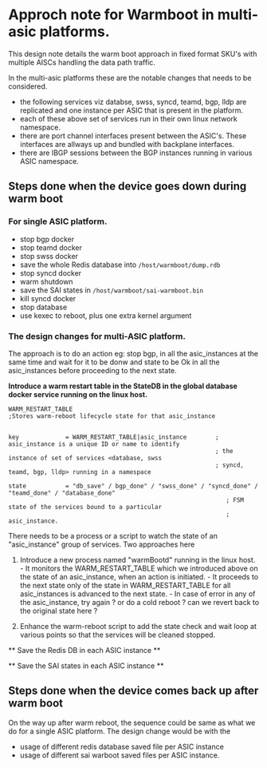 # Approch note for Warmboot in multi-asic platforms.
This design note details the warm boot approach in fixed format SKU's with multiple AISCs handling the data path traffic.

In the multi-asic platforms these are the notable changes that needs to be considered.
  - the following services viz databse, swss, syncd, teamd, bgp, lldp are replicated and one instance per ASIC that is present in the platform.
  - each of these above set of services run in their own linux network namespace.
  - there are port channel interfaces present between the ASIC's. These interfaces are allways up and bundled with backplane interfaces.
  - there are IBGP sessions between the BGP instances running in various ASIC namespace.


## Steps done when the device goes down during warm boot

### For single ASIC platform.

  - stop bgp docker 
  - stop teamd docker
  - stop swss docker
  - save the whole Redis database into ```/host/warmboot/dump.rdb```
  - stop syncd docker
  - warm shutdown
  - save the SAI states in ```/host/warmboot/sai-warmboot.bin```
  - kill syncd docker
  - stop database
  - use kexec to reboot, plus one extra kernel argument


### The design changes for multi-ASIC platform.

The approach is to do an action eg: stop bgp, in all the asic_instances at the same time and wait for it to be donw and state to be Ok in all the asic_instances before proceeding to the next state.

**Introduce a warm restart table in the StateDB in the global database docker service running on the linux host.**
```
WARM_RESTART_TABLE
;Stores warm-reboot lifecycle state for that asic_instance


key             = WARM_RESTART_TABLE|asic_instance        ; asic_instance is a unique ID or name to identify
                                                          ; the instance of set of services <database, swss
                                                          ; syncd, teamd, bgp, lldp> running in a namespace

state           = "db_save" / bgp_done" / "swss_done" / "syncd_done" / "teamd_done" / "database_done"
                                                             ; FSM state of the services bound to a particular 
                                                             ; asic_instance.
```
There needs to be a process or a script to watch the state of an "asic_instance" group of services. Two approaches here 

  1. Introduce a new process named "warmBootd" running in the linux host.
    - It monitors the WARM_RESTART_TABLE which we introduced above on the state of an asic_instance, when an action is initiated.
    - It proceeds to the next state only of the state in WARM_RESTART_TABLE for all asic_instances is advanced to the next state.
    - In case of error in any of the asic_instance, try again ? or do a cold reboot ? can we revert back to the original state here ?

  2. Enhance the warm-reboot script to add the state check and wait loop at various points so that the services will be cleaned stopped.

** Save the Redis DB in each ASIC instance **
<TODO>
  
** Save the SAI states in each ASIC instance **
<TODO>



## Steps done when the device comes back up after warm boot

On the way up after warm reboot, the sequence could be same as what we do for a single ASIC platform. The design change would be with the 
  - usage of different redis database saved file per ASIC instance
  - usage of different sai warboot saved files per ASIC instance.
 
